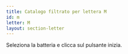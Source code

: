 ```yaml
---
title: Catalogo filtrato per lettera M
id: m
letter: M
layout: section-letter
---
```

Seleziona la batteria e clicca sul pulsante inizia.